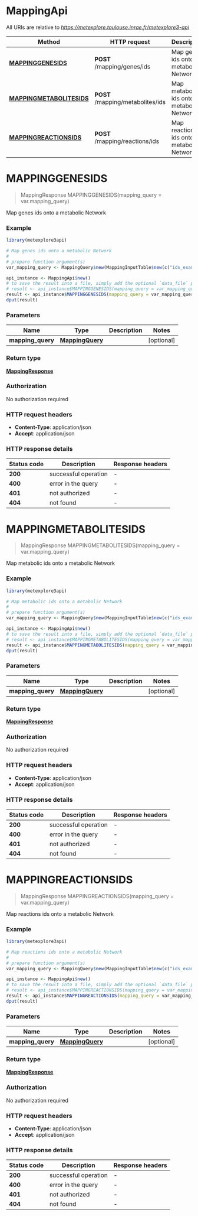 # MappingApi

All URIs are relative to *https://metexplore.toulouse.inrae.fr/metexplore3-api*

Method | HTTP request | Description
------------- | ------------- | -------------
[**MAPPINGGENESIDS**](MappingApi.md#MAPPINGGENESIDS) | **POST** /mapping/genes/ids | Map genes ids onto a metabolic Network
[**MAPPINGMETABOLITESIDS**](MappingApi.md#MAPPINGMETABOLITESIDS) | **POST** /mapping/metabolites/ids | Map metabolic ids onto a metabolic Network
[**MAPPINGREACTIONSIDS**](MappingApi.md#MAPPINGREACTIONSIDS) | **POST** /mapping/reactions/ids | Map reactions ids onto a metabolic Network


# **MAPPINGGENESIDS**
> MappingResponse MAPPINGGENESIDS(mapping_query = var.mapping_query)

Map genes ids onto a metabolic Network

### Example
```R
library(metexplore3api)

# Map genes ids onto a metabolic Network
#
# prepare function argument(s)
var_mapping_query <- MappingQuery$new(MappingInputTable$new(c("ids_example")), 123, "type_example") # MappingQuery |  (Optional)

api_instance <- MappingApi$new()
# to save the result into a file, simply add the optional `data_file` parameter, e.g.
# result <- api_instance$MAPPINGGENESIDS(mapping_query = var_mapping_querydata_file = "result.txt")
result <- api_instance$MAPPINGGENESIDS(mapping_query = var_mapping_query)
dput(result)
```

### Parameters

Name | Type | Description  | Notes
------------- | ------------- | ------------- | -------------
 **mapping_query** | [**MappingQuery**](MappingQuery.md)|  | [optional] 

### Return type

[**MappingResponse**](MappingResponse.md)

### Authorization

No authorization required

### HTTP request headers

 - **Content-Type**: application/json
 - **Accept**: application/json

### HTTP response details
| Status code | Description | Response headers |
|-------------|-------------|------------------|
| **200** | successful operation |  -  |
| **400** | error in the query |  -  |
| **401** | not authorized |  -  |
| **404** | not found |  -  |

# **MAPPINGMETABOLITESIDS**
> MappingResponse MAPPINGMETABOLITESIDS(mapping_query = var.mapping_query)

Map metabolic ids onto a metabolic Network

### Example
```R
library(metexplore3api)

# Map metabolic ids onto a metabolic Network
#
# prepare function argument(s)
var_mapping_query <- MappingQuery$new(MappingInputTable$new(c("ids_example")), 123, "type_example") # MappingQuery |  (Optional)

api_instance <- MappingApi$new()
# to save the result into a file, simply add the optional `data_file` parameter, e.g.
# result <- api_instance$MAPPINGMETABOLITESIDS(mapping_query = var_mapping_querydata_file = "result.txt")
result <- api_instance$MAPPINGMETABOLITESIDS(mapping_query = var_mapping_query)
dput(result)
```

### Parameters

Name | Type | Description  | Notes
------------- | ------------- | ------------- | -------------
 **mapping_query** | [**MappingQuery**](MappingQuery.md)|  | [optional] 

### Return type

[**MappingResponse**](MappingResponse.md)

### Authorization

No authorization required

### HTTP request headers

 - **Content-Type**: application/json
 - **Accept**: application/json

### HTTP response details
| Status code | Description | Response headers |
|-------------|-------------|------------------|
| **200** | successful operation |  -  |
| **400** | error in the query |  -  |
| **401** | not authorized |  -  |
| **404** | not found |  -  |

# **MAPPINGREACTIONSIDS**
> MappingResponse MAPPINGREACTIONSIDS(mapping_query = var.mapping_query)

Map reactions ids onto a metabolic Network

### Example
```R
library(metexplore3api)

# Map reactions ids onto a metabolic Network
#
# prepare function argument(s)
var_mapping_query <- MappingQuery$new(MappingInputTable$new(c("ids_example")), 123, "type_example") # MappingQuery |  (Optional)

api_instance <- MappingApi$new()
# to save the result into a file, simply add the optional `data_file` parameter, e.g.
# result <- api_instance$MAPPINGREACTIONSIDS(mapping_query = var_mapping_querydata_file = "result.txt")
result <- api_instance$MAPPINGREACTIONSIDS(mapping_query = var_mapping_query)
dput(result)
```

### Parameters

Name | Type | Description  | Notes
------------- | ------------- | ------------- | -------------
 **mapping_query** | [**MappingQuery**](MappingQuery.md)|  | [optional] 

### Return type

[**MappingResponse**](MappingResponse.md)

### Authorization

No authorization required

### HTTP request headers

 - **Content-Type**: application/json
 - **Accept**: application/json

### HTTP response details
| Status code | Description | Response headers |
|-------------|-------------|------------------|
| **200** | successful operation |  -  |
| **400** | error in the query |  -  |
| **401** | not authorized |  -  |
| **404** | not found |  -  |

